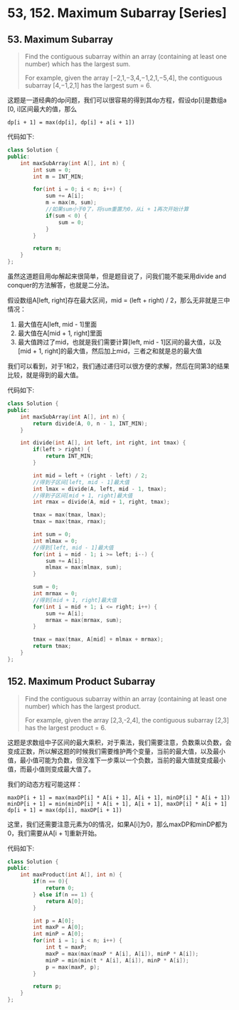 # 53, 152. Maximum Subarray \[Series\]

## 53. Maximum Subarray

> Find the contiguous subarray within an array \(containing at least one number\) which has the largest sum.
>
> For example, given the array \[−2,1,−3,4,−1,2,1,−5,4\], the contiguous subarray \[4,−1,2,1\] has the largest sum = 6.

这题是一道经典的dp问题，我们可以很容易的得到其dp方程，假设dp\[i\]是数组a \[0, i\]区间最大的值，那么

`dp[i + 1] = max(dp[i], dp[i] + a[i + 1])`

代码如下:

```cpp
class Solution {
public:
    int maxSubArray(int A[], int n) {
        int sum = 0;
        int m = INT_MIN;

        for(int i = 0; i < n; i++) {
            sum += A[i];
            m = max(m, sum);
            //如果sum小于0了，将sum重置为0，从i + 1再次开始计算
            if(sum < 0) {
                sum = 0;
            }
        }

        return m;
    }
};
```

虽然这道题目用dp解起来很简单，但是题目说了，问我们能不能采用divide and conquer的方法解答，也就是二分法。

假设数组A\[left, right\]存在最大区间，mid = \(left + right\) / 2，那么无非就是三中情况：

1. 最大值在A\[left, mid - 1\]里面
2. 最大值在A\[mid + 1, right\]里面
3. 最大值跨过了mid，也就是我们需要计算\[left, mid - 1\]区间的最大值，以及\[mid + 1, right\]的最大值，然后加上mid，三者之和就是总的最大值

我们可以看到，对于1和2，我们通过递归可以很方便的求解，然后在同第3的结果比较，就是得到的最大值。

代码如下:

```cpp
class Solution {
public:
    int maxSubArray(int A[], int n) {
        return divide(A, 0, n - 1, INT_MIN);
    }

    int divide(int A[], int left, int right, int tmax) {
        if(left > right) {
            return INT_MIN;
        }

        int mid = left + (right - left) / 2;
        //得到子区间[left, mid - 1]最大值
        int lmax = divide(A, left, mid - 1, tmax);
        //得到子区间[mid + 1, right]最大值
        int rmax = divide(A, mid + 1, right, tmax);

        tmax = max(tmax, lmax);
        tmax = max(tmax, rmax);

        int sum = 0;
        int mlmax = 0;
        //得到[left, mid - 1]最大值
        for(int i = mid - 1; i >= left; i--) {
            sum += A[i];
            mlmax = max(mlmax, sum);
        }

        sum = 0;
        int mrmax = 0;
        //得到[mid + 1, right]最大值
        for(int i = mid + 1; i <= right; i++) {
            sum += A[i];
            mrmax = max(mrmax, sum);
        }

        tmax = max(tmax, A[mid] + mlmax + mrmax);
        return tmax;
    }
};
```

## 152. Maximum Product Subarray

> Find the contiguous subarray within an array \(containing at least one number\) which has the largest product.
>
> For example, given the array \[2,3,-2,4\], the contiguous subarray \[2,3\] has the largest product = 6.

这题是求数组中子区间的最大乘积，对于乘法，我们需要注意，负数乘以负数，会变成正数，所以解这题的时候我们需要维护两个变量，当前的最大值，以及最小值，最小值可能为负数，但没准下一步乘以一个负数，当前的最大值就变成最小值，而最小值则变成最大值了。

我们的动态方程可能这样：

```text
maxDP[i + 1] = max(maxDP[i] * A[i + 1], A[i + 1], minDP[i] * A[i + 1])
minDP[i + 1] = min(minDP[i] * A[i + 1], A[i + 1], maxDP[i] * A[i + 1]
dp[i + 1] = max(dp[i], maxDP[i + 1])
```

这里，我们还需要注意元素为0的情况，如果A\[i\]为0，那么maxDP和minDP都为0，我们需要从A\[i + 1\]重新开始。

代码如下:

```cpp
class Solution {
public:
    int maxProduct(int A[], int n) {
        if(n == 0){
            return 0;
        } else if(n == 1) {
            return A[0];
        }

        int p = A[0];
        int maxP = A[0];
        int minP = A[0];
        for(int i = 1; i < n; i++) {
            int t = maxP;
            maxP = max(max(maxP * A[i], A[i]), minP * A[i]);
            minP = min(min(t * A[i], A[i]), minP * A[i]);
            p = max(maxP, p);
        }

        return p;
    }
};
```

